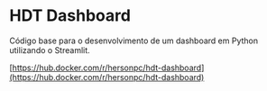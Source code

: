 # HDT Dashboard

Código base para o desenvolvimento de um dashboard em Python utilizando o Streamlit.

[https://hub.docker.com/r/hersonpc/hdt-dashboard](https://hub.docker.com/r/hersonpc/hdt-dashboard)
